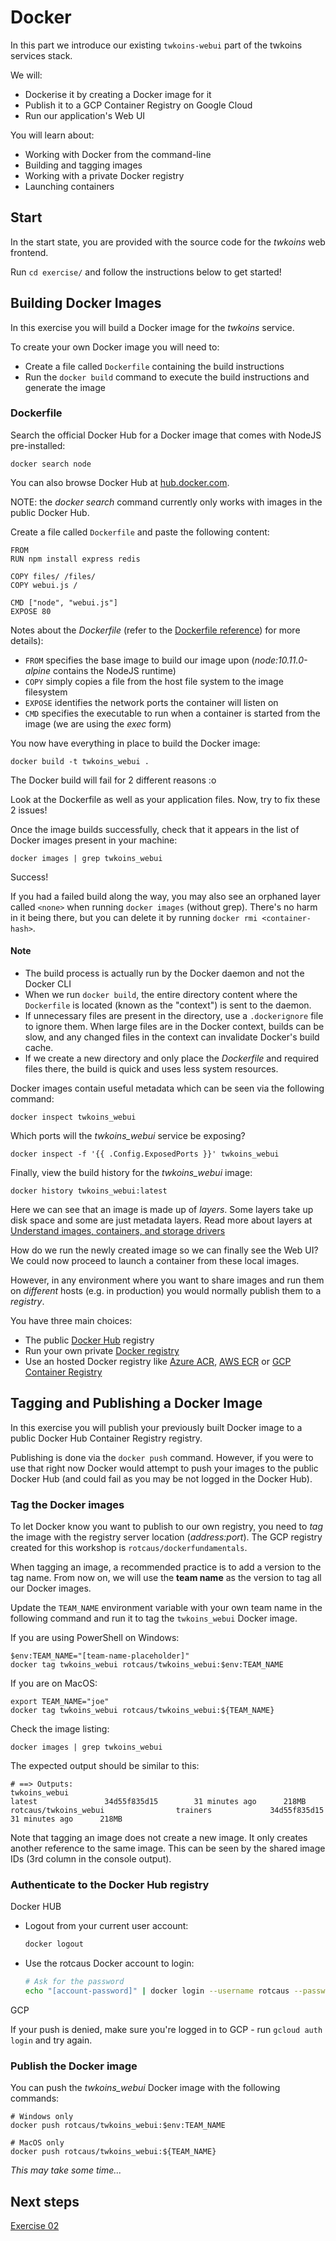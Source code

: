 # Docker

In this part we introduce our existing `twkoins-webui` part of the twkoins services stack.

We will:

- Dockerise it by creating a Docker image for it
- Publish it to a GCP Container Registry on Google Cloud
- Run our application's Web UI

You will learn about:

- Working with Docker from the command-line
- Building and tagging images
- Working with a private Docker registry
- Launching containers

## Start

In the start state, you are provided with the source code for the _twkoins_ web frontend.

Run `cd exercise/` and follow the instructions below to get started!

## Building Docker Images

In this exercise you will build a Docker image for the _twkoins_ service.

To create your own Docker image you will need to:

- Create a file called `Dockerfile` containing the build instructions
- Run the `docker build` command to execute the build instructions and generate the image

### Dockerfile

Search the official Docker Hub for a Docker image that comes with NodeJS pre-installed:

```console
docker search node
```

You can also browse Docker Hub at [hub.docker.com](https://hub.docker.com).

NOTE: the _docker search_ command currently only works with images in the public Docker Hub.

Create a file called `Dockerfile` and paste the following content:

```docker
FROM
RUN npm install express redis

COPY files/ /files/
COPY webui.js /

CMD ["node", "webui.js"]
EXPOSE 80
```

Notes about the _Dockerfile_ (refer to the [Dockerfile reference](https://docs.docker.com/reference/builder/)) for more details):

- `FROM` specifies the base image to build our image upon (_node:10.11.0-alpine_ contains the NodeJS runtime)
- `COPY` simply copies a file from the host file system to the image filesystem
- `EXPOSE` identifies the network ports the container will listen on
- `CMD` specifies the executable to run when a container is started from the image (we are using the _exec_ form)

You now have everything in place to build the Docker image:

```console
docker build -t twkoins_webui .
```

The Docker build will fail for 2 different reasons :o

Look at the Dockerfile as well as your application files. Now, try to fix these 2 issues!

Once the image builds successfully, check that it appears in the list of Docker images present in your machine:

```console
docker images | grep twkoins_webui
```

Success!

If you had a failed build along the way, you may also see an orphaned layer called `<none>` when running `docker images` (without grep).
There's no harm in it being there, but you can delete it by running `docker rmi <container-hash>`.

#### Note

- The build process is actually run by the Docker daemon and not the Docker CLI
- When we run `docker build`, the entire directory content where the `Dockerfile` is located (known as the "context") is sent to the daemon.
- If unnecessary files are present in the directory, use a `.dockerignore` file to ignore them. When large files are in the Docker context, builds can be slow, and any changed files in the context can invalidate Docker's build cache.
- If we create a new directory and only place the _Dockerfile_ and required files there, the build is quick and uses less system resources.

Docker images contain useful metadata which can be seen via the following command:

```console
docker inspect twkoins_webui
```

Which ports will the _twkoins_webui_ service be exposing?

```console
docker inspect -f '{{ .Config.ExposedPorts }}' twkoins_webui
```

Finally, view the build history for the _twkoins_webui_ image:

```console
docker history twkoins_webui:latest
```

Here we can see that an image is made up of _layers_. Some layers take up disk space and some are just metadata layers. Read more about layers at [Understand images, containers, and storage drivers](https://docs.docker.com/storage/storagedriver/)

How do we run the newly created image so we can finally see the Web UI? We could now proceed to launch a container from these local images.

However, in any environment where you want to share images and run them on _different_ hosts (e.g. in production) you would normally publish them to a _registry_.

You have three main choices:

- The public [Docker Hub](https://hub.docker.com/) registry
- Run your own private [Docker registry](https://hub.docker.com/_/registry)
- Use an hosted Docker registry like [Azure ACR](https://azure.microsoft.com/en-au/services/container-registry/), [AWS ECR](https://aws.amazon.com/ecr/) or
  [GCP Container Registry](https://cloud.google.com/container-registry/)

## Tagging and Publishing a Docker Image

In this exercise you will publish your previously built Docker image to a public Docker Hub Container Registry registry.

Publishing is done via the `docker push` command. However, if you were to use that right now Docker would attempt to push your images to the public Docker Hub (and could fail as you may be not logged in the Docker Hub).

### Tag the Docker images

To let Docker know you want to publish to our own registry, you need to _tag_ the image with the registry server location (_address:port_).
The GCP registry created for this workshop is `rotcaus/dockerfundamentals`.

When tagging an image, a recommended practice is to add a version to the tag name.
From now on, we will use the **team name** as the version to tag all our Docker images.

Update the `TEAM_NAME` environment variable with your own team name in the following command and run it to tag the `twkoins_webui` Docker image.

If you are using PowerShell on Windows:

```console
$env:TEAM_NAME="[team-name-placeholder]"
docker tag twkoins_webui rotcaus/twkoins_webui:$env:TEAM_NAME
```

If you are on MacOS:

```console
export TEAM_NAME="joe"
docker tag twkoins_webui rotcaus/twkoins_webui:${TEAM_NAME}
```

Check the image listing:

```console
docker images | grep twkoins_webui
```

The expected output should be similar to this:

```output
# ==> Outputs:
twkoins_webui                                                    latest               34d55f835d15        31 minutes ago      218MB
rotcaus/twkoins_webui                trainers             34d55f835d15        31 minutes ago      218MB
```

Note that tagging an image does not create a new image. It only creates another reference to the same image. This can be seen by the shared image IDs (3rd column in the console output).

### Authenticate to the Docker Hub registry

Docker HUB

- Logout from your current user account:

  ```bash
  docker logout
  ```

- Use the rotcaus Docker account to login:

  ```bash
  # Ask for the password
  echo "[account-password]" | docker login --username rotcaus --password-stdin
  ```

GCP

If your push is denied, make sure you're logged in to GCP - run `gcloud auth login` and try again.

### Publish the Docker image

You can push the _twkoins_webui_ Docker image with the following commands:

```console
# Windows only
docker push rotcaus/twkoins_webui:$env:TEAM_NAME

# MacOS only
docker push rotcaus/twkoins_webui:${TEAM_NAME}
```

_This may take some time..._

## Next steps

[Exercise 02](EXERCISE-02.md)
